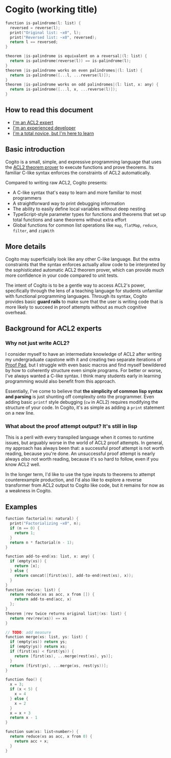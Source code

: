 # Cogito (working title)

```c
function is-palindrome(l: list) {
  reversed = reverse(l);
  print("Original list: ~x0", l);
  print("Reversed list: ~x0", reversed);
  return l == reversed;
}

theorem |is-palindrome is equivalent on a reversal|(l: list) {
  return is-palindrome(reverse(l)) == is-palindrome(l);
}
theorem |is-palindrome works on even palindromes|(l: list) {
  return is-palindrome([...l, ...reverse(l)]);
}
theorem |is-palindrome works on odd palindromes|(l: list, x: any) {
  return is-palindrome([...l, x, ...reverse(l)]);
}
```

## How to read this document

- [I'm an ACL2 expert](#background-for-acl2-experts)
- [I'm an experienced developer](#more-details)
- [I'm a total novice, but I'm here to learn](#basic-introduction)

## Basic introduction

Cogito is a small, simple, and expressive programming language that uses the
[ACL2 theorem prover](https://www.cs.utexas.edu/~moore/acl2/) to execute
functions and prove theorems. Its familiar C-like syntax enforces the
constraints of ACL2 automatically.

Compared to writing raw ACL2, Cogito presents:

- A C-like syntax that's easy to learn and more familiar to most programmers
- A straightforward way to print debugging information
- The ability to easily define local variables without deep nesting
- TypeScript-style parameter types for functions and theorems that set up total
  functions and sane theorems without extra effort
- Global functions for common list operations like `map`, `flatMap`, `reduce`,
  `filter`, and `zipWith`

## More details

Cogito may superficially look like any other C-like language. But the extra
constraints that the syntax enforces actually allow code to be interpreted by
the sophisticated automatic ACL2 theorem prover, which can provide much more
confidence in your code compared to unit tests.

The intent of Cogito is to be a gentle way to access ACL2's power, specifically
through the lens of a teaching language for students unfamiliar with functional
programming languages. Through its syntax, Cogito provides basic **guard rails**
to make sure that the user is writing code that is more likely to succeed in
proof attempts without as much cognitive overhead.

## Background for ACL2 experts

### Why not just write ACL2?

I consider myself to have an intermediate knowledge of ACL2 after writing my
undergraduate capstone with it and creating two separate iterations of
[Proof Pad](http://new.proofpad.org), but I struggle with even basic macros and
find myself bewildered by how to coherently structure even simple programs. For
better or worse, I've always wanted a C-like syntax. I think many students early
in learning programming would also benefit from this approach.

Essentially, I've come to believe that **the simplicity of common lisp syntax
and parsing** is just shunting off complexity onto the programmer. Even adding
basic `printf` style debugging (`cw` in ACL2) requires modifying the structure
of your code. In Cogito, it's as simple as adding a `print` statement on a new
line.

### What about the proof attempt output? It's still in lisp

This is a peril with every transpiled language when it comes to runtime issues,
but arguably worse in the world of ACL2 proof attempts. In general, my approach
has always been that: a successful proof attempt is not worth reading, because
you're done. An unsuccessful proof attempt is nearly always _also_ not worth
reading, because it's so hard to follow, even if you know ACL2 well.

In the longer term, I'd like to use the type inputs to theorems to attempt
counterexample production, and I'd also like to explore a reverse transformer
from ACL2 output to Cogito like code, but it remains for now as a weakness in
Cogito.

## Examples

```c
function factorial(n: natural) {
  print("Factorializing ~x0", n);
  if (n == 0) {
    return 1;
  }
  return n * factorial(n - 1);
}

function add-to-end(xs: list, x: any) {
  if (empty(xs)) {
    return [x];
  } else {
    return concat([first(xs)], add-to-end(rest(xs), x));
  }
}
function rev(xs: list) {
  return reduce(xs as acc, x from []) {
    return add-to-end(acc, x)
  };
}
theorem |rev twice returns original list|(xs: list) {
  return rev(rev(xs)) == xs
}

// TODO: add measure
function merge(xs: list, ys: list) {
  if (empty(xs)) return ys;
  if (empty(ys)) return xs;
  if (first(xs) < first(ys)) {
    return [first(xs), ...merge(rest(xs), ys)];
  }
  return [first(ys), ...merge(xs, rest(ys))];
}

function foo() {
  x = 3;
  if (x < 5) {
    x = 4
  } else {
    x = 2
  }
  x = x + 3
  return x - 1
}

function sum(xs: list<number>) {
  return reduce(xs as acc, x from 0) {
    return acc + x;
  }
}
```

